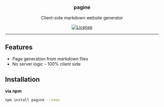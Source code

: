 <h3 align="center">
	pagine
</h3>
<p align="center">
	Client-side markdown website generator
</p>
<p align="center">
	<a href="https://opensource.org/licenses/MIT" target="_blank">
		<img src="https://img.shields.io/badge/license-MIT-blue.svg" alt="License">
	</a>
</p>

---

## Features
- Page generation from markdown files 
- No server logic - 100% client side

## Installation
**via npm**
```bash
npm install pagine --save
```
